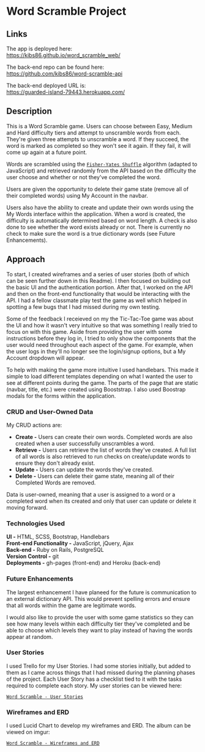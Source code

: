 # Word Scramble Project

## Links

The app is deployed here:<br>
https://kibs86.github.io/word_scramble_web/

The back-end repo can be found here:<br>
https://github.com/kibs86/word-scramble-api

The back-end deployed URL is:<br>
https://guarded-island-79443.herokuapp.com/

## Description

This is a Word Scramble game.  Users can choose between Easy, Medium and Hard difficulty tiers and attempt to unscramble words from each.  They're given three attempts to unscramble a word.  If they succeed, the word is marked as completed so they won't see it again.  If they fail, it will come up again at a future point.

Words are scrambled using the [`Fisher-Yates Shuffle`](https://en.wikipedia.org/wiki/Fisher%E2%80%93Yates_shuffle) algorithm (adapted to JavaScript) and retrieved randomly from the API based on the difficulty the user choose and whether or not they've completed the word.

Users are given the opportunity to delete their game state (remove all of their completed words) using My Account in the navbar.

Users also have the ability to create and update their own words using the My Words interface within the application.  When a word is created, the difficulty is automatically determined based on word length.  A check is also done to see whether the word exists already or not.  There is currently no check to make sure the word is a true dictionary words (see Future Enhancements).

## Approach
To start, I created wireframes and a series of user stories (both of which can be seen further down in this Readme).  I then focused on building out the basic UI and the authentication portion.  After that, I worked on the API and then on the front-end functionality that would be interacting with the API.  I had a fellow classmate play test the game as well which helped in spotting a few bugs that I had missed during my own testing.

Some of the feedback I receieved on my the Tic-Tac-Toe game was about the UI and how it wasn't very intuitive so that was something I really tried to focus on with this game.  Aside from providing the user with some instructions before they log in, I tried to only show the components that the user would need throughout each aspect of the game.  For example, when the user logs in they'll no longer see the login/signup options, but a My Account dropdown will appear.

To help with making the game more intuitive I used handlebars.  This made it simple to load different templates depending on what I wanted the user to see at different points during the game.  The parts of the page that are static (navbar, title, etc.) were created using Booststrap.  I also used Boostrap modals for the forms within the application.

### CRUD and User-Owned Data
My CRUD actions are: <br>
- **Create -** Users can create their own words.  Completed words are also created when a user successfully unscrambles a word.
- **Retrieve -** Users can retrieve the list of words they've created.  A full list of all words is also retrieved to run checks on create/update words to ensure they don't already exist.
- **Update -** Users can update the words they've created.
- **Delete -** Users can delete their game state, meaning all of their Completed Words are removed.

Data is user-owned, meaning that a user is assigned to a word or a completed word when its created and only that user can update or delete it moving forward.

### Technologies Used
**UI -** HTML, SCSS, Bootstrap, Handlebars <br>
**Front-end Functionality -** JavaScript, jQuery, Ajax <br>
**Back-end -** Ruby on Rails, PostgreSQL <br>
**Version Control -** git <br>
**Deployments -** gh-pages (front-end) and Heroku (back-end)

### Future Enhancements
The largest enhancement I have planeed for the future is communication to an external dictionary API.  This would prevent spelling errors and ensure that all words within the game are legitimate words.

I would also like to provide the user with some game statistics so they can see how many levels within each difficulty tier they've completed and be able to choose which levels they want to play instead of having the words appear at random.

### User Stories

I used Trello for my User Stories.  I had some stories initially, but added to them as I came across things that I had missed during the planning phases of the project.  Each User Story has a checklist tied to it with the tasks required to complete each story.  My user stories can be viewed here:

[`Word Scramble - User Stories`](https://trello.com/b/7v6s4mw1/word-scramble)

### Wireframes and ERD
I used Lucid Chart to develop my wireframes and ERD.  The album can be viewed on imgur:

[`Word Scramble - Wireframes and ERD`](http://imgur.com/a/JYICZ)
